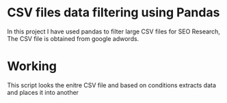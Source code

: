 # CSV files data filtering using Pandas
In this project I have used pandas to filter large CSV files for SEO Research, The CSV file is obtained from google adwords.
# Working
This script looks the enitre CSV file and based on conditions extracts data and places it into another
